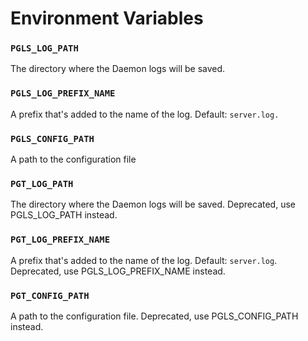 # Environment Variables

[//]: # (BEGIN ENV_VARS)


### `PGLS_LOG_PATH`

 The directory where the Daemon logs will be saved.

### `PGLS_LOG_PREFIX_NAME`

 A prefix that's added to the name of the log. Default: `server.log.`

### `PGLS_CONFIG_PATH`

 A path to the configuration file

### `PGT_LOG_PATH`

 The directory where the Daemon logs will be saved. Deprecated, use PGLS_LOG_PATH instead.

### `PGT_LOG_PREFIX_NAME`

 A prefix that's added to the name of the log. Default: `server.log`. Deprecated, use PGLS_LOG_PREFIX_NAME instead.

### `PGT_CONFIG_PATH`

 A path to the configuration file. Deprecated, use PGLS_CONFIG_PATH instead.


[//]: # (END ENV_VARS)

